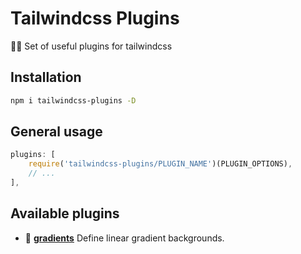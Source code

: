 # Tailwindcss Plugins
🔌🌊 Set of useful plugins for tailwindcss

## Installation

```bash
npm i tailwindcss-plugins -D
```

## General usage

```js
plugins: [
    require('tailwindcss-plugins/PLUGIN_NAME')(PLUGIN_OPTIONS),
    // ...
],
```

## Available plugins

- :rainbow: [**gradients**](gradients) Define linear gradient backgrounds.
